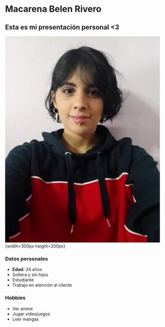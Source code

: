# Macarena Belen Rivero

## Esta es mi presentación personal &lt;3

![Esta soy yo](./img/IMG_20220829_171934.jpg){width=300px height=200px}
### Datos personales

- **Edad:** 24 años
- Soltera y sin hijos
- Estudiante 
- Trabajo en atención al cliente

### Hobbies

- Ver anime
- Jugar videojuegos
- Leer mangas

